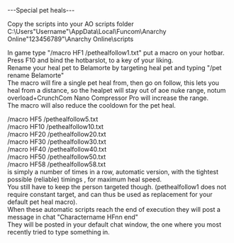 ---Special pet heals---

Copy the scripts into your AO scripts folder C:\Users\"Username"\AppData\Local\Funcom\Anarchy Online\"123456789"\Anarchy Online\scripts

In game type "/macro HF1 /pethealfollow1.txt"  put a macro on your hotbar.  
Press F10 and bind the hotbarslot, to a key of your liking.  
Rename your heal pet to Belamorte by targeting heal pet and typing "/pet rename Belamorte"  
The macro will fire a single pet heal from, then go on follow, this lets you heal from a distance, so the healpet will stay out of aoe nuke range, notum overload+CrunchCom Nano Compressor Pro will increase the range.  
The macro will also reduce the cooldown for the pet heal.  

/macro HF5 /pethealfollow5.txt  
/macro HF10 /pethealfollow10.txt  
/macro HF20 /pethealfollow20.txt  
/macro HF30 /pethealfollow30.txt  
/macro HF40 /pethealfollow40.txt  
/macro HF50 /pethealfollow50.txt  
/macro HF58 /pethealfollow58.txt  
is simply a number of times in a row, automatic version, with the tightest possible (reliable) timings , for maximum heal speed.  
You still have to keep the person targeted though. (pethealfollow1 does not require constant target, and can thus be used as replacement for your default pet heal macro).   
When these automatic scripts reach the end of execution they will post a message in chat "Charactername HFnn end"  
They will be posted in your default chat window, the one where you most recently tried to type something in.  


